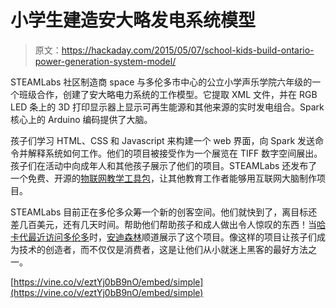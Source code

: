 # 小学生建造安大略发电系统模型

> 原文：<https://hackaday.com/2015/05/07/school-kids-build-ontario-power-generation-system-model/>

STEAMLabs 社区制造商 space 与多伦多市中心的公立小学声乐学院六年级的一个班级合作，创建了安大略电力系统的工作模型。它提取 XML 文件，并在 RGB LED 条上的 3D 打印显示器上显示可再生能源和其他来源的实时发电组合。Spark 核心上的 Arduino 编码提供了大脑。

孩子们学习 HTML、CSS 和 Javascript 来构建一个 web 界面，向 Spark 发送命令并解释系统如何工作。他们的项目被接受作为一个展览在 TIFF 数字空间展出。孩子们在活动中向成年人和其他孩子展示了他们的项目。STEAMLabs 还发布了一个免费、开源的[物联网教学工具包](http://steamlabs.ca/about-us/resources/)，让其他教育工作者能够用互联网大脑制作项目。

STEAMLabs 目前正在多伦多众筹一个新的创客空间。他们就快到了，离目标还差几百美元，还有几天时间。帮助他们帮助孩子和成人做出令人惊叹的东西！当[哈卡代最近访问多伦多](http://hackaday.com/2015/04/24/hackaday-visits-toronto-canada/)时，[安迪森林](http://steamlabs.ca/trainer-item/andy/)顺道展示了这个项目。像这样的项目让孩子们成为技术的创造者，而不仅仅是消费者，这是让他们从小就迷上黑客的最好方法之一。

[https://vine.co/v/eztYj0bB9nO/embed/simple](https://vine.co/v/eztYj0bB9nO/embed/simple)